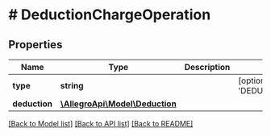 # # DeductionChargeOperation

## Properties

Name | Type | Description | Notes
------------ | ------------- | ------------- | -------------
**type** | **string** |  | [optional] [default to 'DEDUCTION_CHARGE']
**deduction** | [**\AllegroApi\Model\Deduction**](Deduction.md) |  |

[[Back to Model list]](../../README.md#models) [[Back to API list]](../../README.md#endpoints) [[Back to README]](../../README.md)
